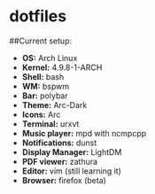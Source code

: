# dotfiles
##Current setup:
* **OS:** Arch Linux
* **Kernel:** 4.9.8-1-ARCH 
* **Shell:** bash
* **WM:** bspwm 
* **Bar:** polybar
* **Theme:** Arc-Dark
* **Icons:** Arc
* **Terminal:** urxvt
* **Music player:** mpd with ncmpcpp
* **Notifications:** dunst
* **Display Manager:** LightDM
* **PDF viewer:** zathura
* **Editor:** vim (still learning it)
* **Browser:** firefox (beta)
